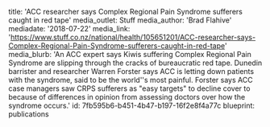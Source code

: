 title: 'ACC researcher says Complex Regional Pain Syndrome sufferers caught in red tape'
media_outlet: Stuff
media_author: 'Brad Flahive'
mediadate: '2018-07-22'
media_link: 'https://www.stuff.co.nz/national/health/105651201/ACC-researcher-says-Complex-Regional-Pain-Syndrome-sufferers-caught-in-red-tape'
media_blurb: 'An ACC expert says Kiwis suffering Complex Regional Pain Syndrome are slipping through the cracks of bureaucratic red tape. Dunedin barrister and researcher Warren Forster says ACC is letting down patients with the syndrome, said to be the world''s most painful. Forster says ACC case managers saw CRPS sufferers as "easy targets" to decline cover to because of differences in opinion from assessing doctors over how the syndrome occurs.'
id: 7fb595b6-b451-4b47-b197-16f2e8f4a77c
blueprint: publications
